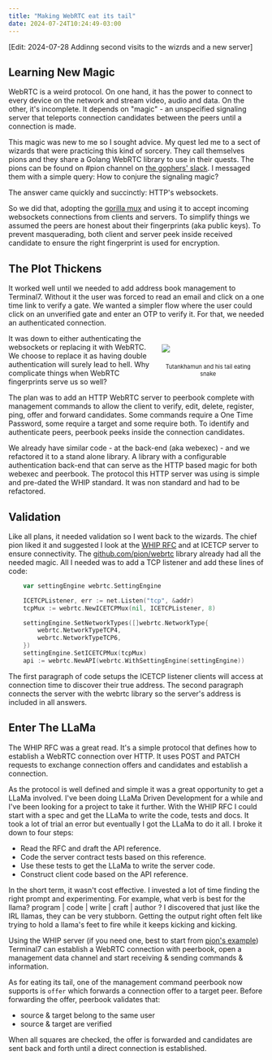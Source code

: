 ```yaml
---
title: "Making WebRTC eat its tail"
date: 2024-07-24T10:24:49-03:00
---
```


[Edit: 2024-07-28 Addinng second visits to the wizrds and a new server]
## Learning New Magic
WebRTC is a weird protocol. On one hand, it has the power to connect to every device on the network and stream video, audio and data.
On the other, it's incomplete. It depends on "magic" - an unspecified signaling server that teleports connection candidates between the peers until a connection is made.

This magic was new to me so I sought advice.
My quest led me to a sect of wizards that were practicing this kind of sorcery.
They call themselves pions and they share a Golang WebRTC library to use in their quests.
The pions can be found on #pion channel on [the gophers' slack](https://join.slack.com/t/gophers/shared_invite/zt-2n9t1ftia-3g2L_lHQB~j95oWL0x0SyA).
I messaged them with a simple query:
How to conjure the signaling magic?

The answer came quickly and succinctly: HTTP's websockets.

So we did that, adopting the [gorilla mux](https://github.com/gorilla/mux) and using it to accept incoming websockets connections from clients and servers.
To simplify things we assumed the peers are honest about their fingerprints (aka public keys). 
To prevent masquerading, both client and server peek inside received candidate to ensure the right fingerprint is used for encryption.

## The Plot Thickens
It worked well until we needed to add address book management to Terminal7.
Without it the user was forced to read an email and click on a one time link to verify a gate.
We wanted a simpler flow where the user could click on an unverified gate and enter an OTP to verify it. For that, we needed an authenticated connection.

<div style="float: right; margin: 10px; width: 40%;">
<img src="/images/ouroboros.jpg" style="margin: 10px; max-width: 100%;">
<p style="text-align: center; font-size: 80%;">
Tutankhamun and his tail eating snake
</p>
</div>

It was down to either authenticating the websockets or replacing it with WebRTC.
We choose to replace it as having double authentication will surely lead to hell.
Why complicate things when WebRTC fingerprints serve us so well?

The plan was to add an HTTP WebRTC server to peerbook complete with management commands
to allow the client to verify, edit, delete, register, ping, offer and forward candidates. 
Some commands require a One Time Password, some require a target and some require both.
To identify and authenticate peers, peerbook peeks inside the connection candidates.

We already have similar code - at the back-end (aka webexec) -
and we refactored it to a stand alone library. A library with a configurable authentication back-end that can serve as the HTTP based magic for both webexec and peerbook.
The protocol this HTTP server was using is simple and pre-dated the WHIP standard.
It was non standard and had to be refactored.


## Validation

Like all plans, it needed validation so I went back to the wizards.
The chief pion liked it and suggested I look at the [WHIP RFC](https://datatracker.ietf.org/doc/draft-ietf-wish-whip/) and at ICETCP server to ensure connectivity.
The [github.com/pion/webrtc](https://github.com/pion/webrtc) library already had all the needed magic. All I needed was to add a TCP listener and add these lines of code:
```go
    var settingEngine webrtc.SettingEngine

    ICETCPListener, err := net.Listen("tcp", &addr)
    tcpMux := webrtc.NewICETCPMux(nil, ICETCPListener, 8)

    settingEngine.SetNetworkTypes([]webrtc.NetworkType{
        webrtc.NetworkTypeTCP4,
        webrtc.NetworkTypeTCP6,
    })
    settingEngine.SetICETCPMux(tcpMux)
    api := webrtc.NewAPI(webrtc.WithSettingEngine(settingEngine))
```

The first paragraph of code setups the ICETCP listener clients will access at connection time to discover their true address.
The second paragraph connects the server with the webrtc library so the server's address is included in all answers.

## Enter The LLaMa

The WHIP RFC was a great read. It's a simple protocol that defines how to establish a WebRTC connection over HTTP. It uses POST and PATCH requests to exchange connection offers and candidates and establish a connection.

As the protocol is well defined and simple it was a great opportunity to get a LLaMa involved.
I've been doing LLaMa Driven Development for a while and I've been looking for a project to take it further. With the WHIP RFC I could start with a spec and get the LLaMa to write the code, tests and docs.
It took a lot of trial an error but eventually I got the LLaMa to do it all.
I broke it down to four steps:
- Read the RFC and draft the API reference.
- Code the server contract tests based on this reference.
- Use these tests to get the LLaMa to write  the server code.
- Construct client code based on the API reference.

In the short term, it wasn't cost effective. I invested a lot of time finding the right prompt and experimenting. For example, what verb is best for the llama? program | code | write | craft | author ?
I discovered that just like the IRL llamas, they can be very stubborn.
Getting the output right often felt like trying to hold a llama's feet to fire while it keeps kicking and kicking.

Using the WHIP server (if you need one, best to start from [pion's example](https://github.com/pion/webrtc/tree/master/examples/whip-whep)) Terminal7 can establish a WebRTC connection with peerbook,
open a management data channel and start receiving & sending commands & information.

As for eating its tail, one of the management command peerbook now supports is `offer` which forwards a connection
offer to a target peer. Before forwarding the offer, peerbook validates that:
- source & target belong to the same user
- source & target are verified

When all squares are checked, the offer is forwarded and candidates are sent back and forth until a direct connection is established.
